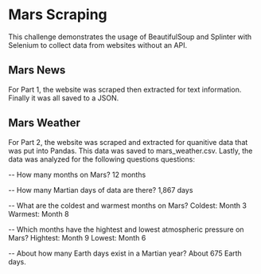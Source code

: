 # Mars Scraping
This challenge demonstrates the usage of BeautifulSoup and Splinter with Selenium to collect data from websites without an API.

## Mars News
For Part 1, the website was scraped then extracted for text information. Finally it was all saved to a JSON. 

## Mars Weather
For Part 2, the website was scraped and extracted for quanitive data that was put into Pandas. This data was saved to mars_weather.csv. Lastly, the data was analyzed for the following questions questions:

-- How many months on Mars?
12 months

-- How many Martian days of data are there?
1,867 days

-- What are the coldest and warmest months on Mars?
Coldest: Month 3
Warmest: Month 8

-- Which months have the hightest and lowest atmospheric pressure on Mars?
Hightest: Month 9
Lowest: Month 6

-- About how many Earth days exist in a Martian year?
About 675 Earth days.
 
